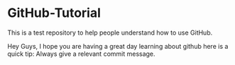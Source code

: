 # GitHub-Tutorial
This is a test repository to help people understand how to use GitHub.

Hey Guys, I hope you are having a great day learning about github here is a quick tip: Always give a relevant commit message.
